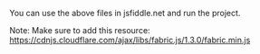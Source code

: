 You can use the above files in jsfiddle.net and run the project. 

Note: Make sure to add this resource: https://cdnjs.cloudflare.com/ajax/libs/fabric.js/1.3.0/fabric.min.js

